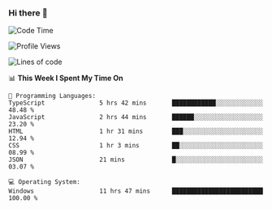 ### Hi there 👋
<!--START_SECTION:waka-->
![Code Time](http://img.shields.io/badge/Code%20Time-173%20hrs-blue)

![Profile Views](http://img.shields.io/badge/Profile%20Views-0-blue)

![Lines of code](https://img.shields.io/badge/From%20Hello%20World%20I%27ve%20Written-955.7%20thousand%20lines%20of%20code-blue)

📊 **This Week I Spent My Time On** 

```text
💬 Programming Languages: 
TypeScript               5 hrs 42 mins       ████████████░░░░░░░░░░░░░   48.48 % 
JavaScript               2 hrs 44 mins       ██████░░░░░░░░░░░░░░░░░░░   23.20 % 
HTML                     1 hr 31 mins        ███░░░░░░░░░░░░░░░░░░░░░░   12.94 % 
CSS                      1 hr 3 mins         ██░░░░░░░░░░░░░░░░░░░░░░░   08.99 % 
JSON                     21 mins             █░░░░░░░░░░░░░░░░░░░░░░░░   03.07 % 

💻 Operating System: 
Windows                  11 hrs 47 mins      █████████████████████████   100.00 % 
```


<!--END_SECTION:waka-->
<!--
**AnimeruFR/AnimeruFR** is a ✨ _special_ ✨ repository because its `README.md` (this file) appears on your GitHub profile.

Here are some ideas to get you started:

- 🔭 I’m currently working on ...
- 🌱 I’m currently learning ...
- 👯 I’m looking to collaborate on ...
- 🤔 I’m looking for help with ...
- 💬 Ask me about ...
- 📫 How to reach me: ...
- 😄 Pronouns: ...
- ⚡ Fun fact: ...
-->

